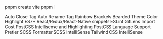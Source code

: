 pnpm create vite
pnpm i




Auto Close Tag
Auto Rename Tag
Rainbow Brackets
Bearded Theme
Color Highlight
ES7+ React/Redux/React-Native snippets
ESLint
GitLens
Import Cost
PostCSS Intellisense and Highlighting
PostCSS Language Support
Pretier
SCSS Formatter
SCSS IntelliSense
Tailwind CSS IntelliSense